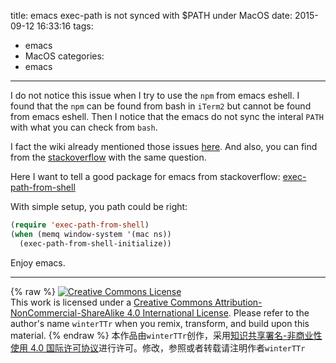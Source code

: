 title: emacs exec-path is not synced with $PATH under MacOS
date: 2015-09-12 16:33:16
tags:
  - emacs
  - MacOS
categories:
  - emacs
---

I do not notice this issue when I try to use the `npm` from emacs eshell.
I found that the `npm` can be found from bash in `iTerm2` but cannot be found from emacs eshell.
Then I notice that the emacs do not sync the interal `PATH` with what you can check from `bash`.


<!--more-->

I fact the wiki already mentioned those issues [here](http://emacswiki.org/emacs/EmacsApp).
And also, you can find from the [stackoverflow](http://stackoverflow.com/questions/16676826/making-the-path-and-other-environment-variables-available-in-emacs) with the same question.

Here I want to tell a good package for emacs from stackoverflow:
[exec-path-from-shell](https://github.com/purcell/exec-path-from-shell)

With simple setup, you path could be right:
```lisp
(require 'exec-path-from-shell)
(when (memq window-system '(mac ns))
  (exec-path-from-shell-initialize))
```

Enjoy emacs.

---
{% raw %}
<a rel="license" href="http://creativecommons.org/licenses/by-nc-sa/4.0/"><img alt="Creative Commons License" style="border-width:0" src="https://i.creativecommons.org/l/by-nc-sa/4.0/88x31.png" /></a><br />This work is licensed under a <a rel="license" href="http://creativecommons.org/licenses/by-nc-sa/4.0/">Creative Commons Attribution-NonCommercial-ShareAlike 4.0 International License</a>.
Please refer to the author's name `winterTTr` when you remix, transform, and build upon this material. 
{% endraw %}
本作品由`winterTTr`创作，采用[知识共享署名-非商业性使用 4.0 国际许可协议](http://creativecommons.org/licenses/by-nc-sa/4.0/)进行许可。修改，参照或者转载请注明作者`winterTTr`


